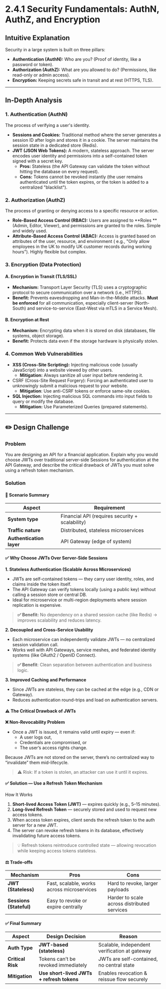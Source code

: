 # 2.4.1 Security Fundamentals: AuthN, AuthZ, and Encryption

## Intuitive Explanation

Security in a large system is built on three pillars:

- **Authentication (AuthN):** Who are you? (Proof of identity, like a password or token).
- **Authorization (AuthZ):** What are you allowed to do? (Permissions, like read-only or admin access).
- **Encryption:** Keeping secrets safe in transit and at rest ($\text{HTTPS}$, $\text{TLS}$).

---

## In-Depth Analysis

### 1. Authentication (AuthN)

The process of verifying a user's identity.

- **Sessions and Cookies:** Traditional method where the server generates a session $\text{ID}$ after login and stores
  it in a cookie. The server maintains the session state in a dedicated store ($\text{Redis}$).
- **JWT (JSON Web Tokens):** A modern, stateless approach. The server encodes user identity and permissions into a
  self-contained token signed with a secret key.
    - **Pros:** $\text{Stateless}$ (the $\text{API}$ $\text{Gateway}$ can validate the token without hitting the
      database on every request).
    - **Cons:** Tokens cannot be revoked instantly (the user remains authenticated until the token expires, or the token
      is added to a centralized "blacklist").

### 2. Authorization (AuthZ)

The process of granting or denying access to a specific resource or action.

- **Role-Based Access Control (RBAC):** Users are assigned to **Roles
  ** ($\text{Admin}$, $\text{Editor}$, $\text{Viewer}$), and
  permissions are granted to the roles. Simple and widely used.
- **Attribute-Based Access Control (ABAC):** Access is granted based on attributes of the user, resource, and
  environment (
  e.g., "Only allow employees in the $\text{UK}$ to modify $\text{UK}$ customer records during working hours"). Highly
  flexible but complex.

### 3. Encryption (Data Protection)

#### A. Encryption in Transit (TLS/SSL)

- **Mechanism:** $\text{Transport}$ $\text{Layer}$ $\text{Security}$ ($\text{TLS}$) uses a cryptographic protocol to
  secure communication over a network (i.e., $\text{HTTPS}$).
- **Benefit:** Prevents eavesdropping and Man-in-the-Middle attacks. **Must be enforced** for all communication,
  especially client-server (North-South) and service-to-service (East-West via $\text{mTLS}$ in
  a $\text{Service}$ $\text{Mesh}$).

#### B. Encryption at Rest

- **Mechanism:** Encrypting data when it is stored on disk (databases, file systems, object storage).
- **Benefit:** Protects data even if the storage hardware is physically stolen.

### 4. Common Web Vulnerabilities

- **XSS (Cross-Site Scripting):** Injecting malicious code (usually JavaScript) into a website viewed by other users.
    - **Mitigation:** Always sanitize all user input before rendering it.
- CSRF (Cross-Site Request Forgery): Forcing an authenticated user to unknowingly submit a malicious request to your
  website.
    - **Mitigation**: Use anti-$\text{CSRF}$ tokens or enforce same-site cookies.
- **SQL Injection:** Injecting malicious $\text{SQL}$ commands into input fields to query or modify the database.
    - **Mitigation:** Use Parameterized Queries (prepared statements).

---

## ✏️ Design Challenge

### Problem

You are designing an $\text{API}$ for a financial application. Explain why you would choose JWTs over traditional
server-side $\text{Sessions}$ for authentication at the $\text{API}$ $\text{Gateway}$, and describe the critical
drawback of $\text{JWTs}$ you must solve using a refresh token mechanism.

### Solution

#### 🧩 Scenario Summary

| Aspect                   | Requirement                                     |
|--------------------------|-------------------------------------------------|
| **System type**          | Financial API (requires security + scalability) |
| **Traffic nature**       | Distributed, stateless microservices            |
| **Authentication layer** | API Gateway (edge of system)                    |

#### ✅ Why Choose JWTs Over Server-Side Sessions

**1. Stateless Authentication (Scalable Across Microservices)**

- JWTs are self-contained tokens — they carry user identity, roles, and claims inside the token itself.
- The API Gateway can verify tokens locally (using a public key) without calling a session store or central DB.
- Ideal for microservice or multi-region deployments where session replication is expensive.

> **✅ Benefit:** No dependency on a shared session cache (like Redis) → improves scalability and reduces latency.

**2. Decoupled and Cross-Service Usability**

- Each microservice can independently validate JWTs — no centralized session validation call.
- Works well with API Gateways, service meshes, and federated identity systems (like OAuth2 / OpenID Connect).

> **✅ Benefit**: Clean separation between authentication and business logic.

**3. Improved Caching and Performance**

- Since JWTs are stateless, they can be cached at the edge (e.g., CDN or Gateway).
- Reduces authentication round-trips and load on authentication servers.

#### ⚠️ The Critical Drawback of JWTs

**❌ Non-Revocability Problem**

- Once a JWT is issued, it remains valid until expiry — even if:
    - A user logs out,
    - Credentials are compromised, or
    - The user’s access rights change.

Because JWTs are not stored on the server, there’s no centralized way to “invalidate” them mid-lifecycle.

> ⚠️ Risk: If a token is stolen, an attacker can use it until it expires.

#### ✅ Solution — Use a Refresh Token Mechanism

How It Works

1. **Short-lived Access Token (JWT)** — expires quickly (e.g., 5–15 minutes).
2. **Long-lived Refresh Token** — securely stored and used to request new access tokens.
3. When access token expires, client sends the refresh token to the auth server for a new JWT.
4. The server can revoke refresh tokens in its database, effectively invalidating future access tokens.

> 💡 Refresh tokens reintroduce controlled state — allowing revocation while keeping access tokens stateless.

#### ⚖️ Trade-offs

| Mechanism               | Pros                                       | Cons                                        |
|-------------------------|--------------------------------------------|---------------------------------------------|
| **JWT (Stateless)**     | Fast, scalable, works across microservices | Hard to revoke, larger payloads             |
| **Sessions (Stateful)** | Easy to revoke or expire centrally         | Harder to scale across distributed services |

#### ✅ Final Summary

| Aspect            | Design Decision                           | Reason                                        |
|-------------------|-------------------------------------------|-----------------------------------------------|
| **Auth Type**     | **JWT-based (stateless)**                 | Scalable, independent verification at gateway |
| **Critical Risk** | Tokens can’t be revoked immediately       | JWTs are self-contained, no central state     |
| **Mitigation**    | **Use short-lived JWTs + refresh tokens** | Enables revocation & reissue flow securely    |
